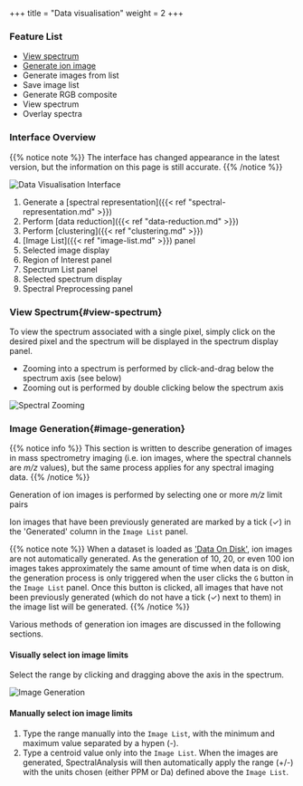 +++
title = "Data visualisation"
weight = 2
+++

### Feature List
* [View spectrum](#view-spectrum)
* [Generate ion image](#image-generation)
* Generate images from list
* Save image list
* Generate RGB composite
* View spectrum
* Overlay spectra

### Interface Overview

{{% notice note %}}
The interface has changed appearance in the latest version, but the information on this page is still accurate. 
{{% /notice %}}

![Data Visualisation Interface](/images/SpectralAnalysis-interface-labelled.png)


1. Generate a [spectral representation]({{< ref "spectral-representation.md" >}})
2. Perform [data reduction]({{< ref "data-reduction.md" >}})
3. Perform [clustering]({{< ref "clustering.md" >}})
4. [Image List]({{< ref "image-list.md" >}}) panel
5. Selected image display
6. Region of Interest panel
7. Spectrum List panel
8. Selected spectrum display
9. Spectral Preprocessing panel

### View Spectrum{#view-spectrum}
To view the spectrum associated with a single pixel, simply click on the desired pixel and the spectrum will be displayed in the spectrum display panel.

* Zooming into a spectrum is performed by click-and-drag below the spectrum axis (see below)
* Zooming out is performed by double clicking below the spectrum axis

![Spectral Zooming](/images/SpectralAnalysis-interface-zooming.gif)

### Image Generation{#image-generation}

{{% notice info %}}
This section is written to describe generation of images in mass spectrometry imaging (i.e. ion images, where the spectral channels are _m/z_ values), but the same process applies for any spectral imaging data. 
{{% /notice %}}

Generation of ion images is performed by selecting one or more _m/z_ limit pairs

Ion images that have been previously generated are marked by a tick (✓) in the 'Generated' column in the `Image List` panel.


{{% notice note %}}
When a dataset is loaded as ['Data On Disk'](/basic-usage/load-data/data-representation), ion images are not automatically generated. As the generation of 10, 20, or even 100 ion images takes approximately the same amount of time when data is on disk, the generation process is only triggered when the user clicks the `G` button in the `Image List` panel. Once this button is clicked, all images that have not been previously generated (which do not have a tick (✓) next to them) in the image list will be generated.
{{% /notice %}}

Various methods of generation ion images are discussed in the following sections.

#### Visually select ion image limits 
Select the range by clicking and dragging above the axis in the spectrum.

![Image Generation](/images/SpectralAnalysis-interface-imageGeneration.gif)

#### Manually select ion image limits 
1. Type the range manually into the `Image List`, with the minimum and maximum value separated by a hypen (-).
2. Type a centroid value only into the `Image List`. When the images are generated, SpectralAnalysis will then automatically apply the range (+/-) with the units chosen (either PPM or Da) defined above the `Image List`.
